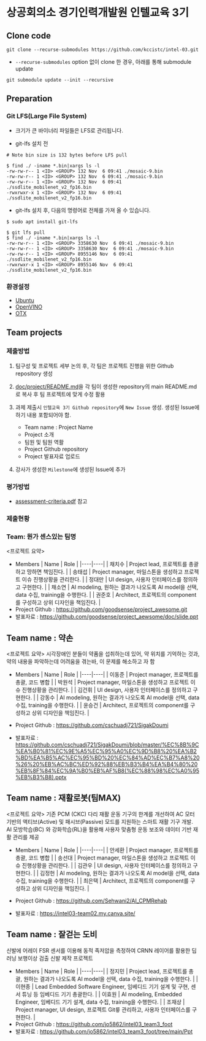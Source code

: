# 상공회의소 경기인력개발원 인텔교육 3기

## Clone code 

```shell
git clone --recurse-submodules https://github.com/kccistc/intel-03.git
```

* `--recurse-submodules` option 없이 clone 한 경우, 아래를 통해 submodule update

```shell
git submodule update --init --recursive
```

## Preparation

### Git LFS(Large File System)

* 크기가 큰 바이너리 파일들은 LFS로 관리됩니다.

* git-lfs 설치 전

```shell
# Note bin size is 132 bytes before LFS pull

$ find ./ -iname *.bin|xargs ls -l
-rw-rw-r-- 1 <ID> <GROUP> 132 Nov  6 09:41 ./mosaic-9.bin
-rw-rw-r-- 1 <ID> <GROUP> 132 Nov  6 09:41 ./mosaic-9.bin
-rw-rw-r-- 1 <ID> <GROUP> 132 Nov  6 09:41 ./ssdlite_mobilenet_v2_fp16.bin
-rwxrwxr-x 1 <ID> <GROUP> 132 Nov  6 09:41 ./ssdlite_mobilenet_v2_fp16.bin
```

* git-lfs 설치 후, 다음의 명령어로 전체를 가져 올 수 있습니다.

```shell
$ sudo apt install git-lfs

$ git lfs pull
$ find ./ -iname *.bin|xargs ls -l
-rw-rw-r-- 1 <ID> <GROUP> 3358630 Nov  6 09:41 ./mosaic-9.bin
-rw-rw-r-- 1 <ID> <GROUP> 3358630 Nov  6 09:41 ./mosaic-9.bin
-rw-rw-r-- 1 <ID> <GROUP> 8955146 Nov  6 09:41 ./ssdlite_mobilenet_v2_fp16.bin
-rwxrwxr-x 1 <ID> <GROUP> 8955146 Nov  6 09:41 ./ssdlite_mobilenet_v2_fp16.bin
```

### 환경설정

* [Ubuntu](./doc/environment/ubuntu.md)
* [OpenVINO](./doc/environment/openvino.md)
* [OTX](./doc/environment/otx.md)

## Team projects

### 제출방법

1. 팀구성 및 프로젝트 세부 논의 후, 각 팀은 프로젝트 진행을 위한 Github repository 생성

2. [doc/project/README.md](./doc/project/README.md)을 각 팀이 생성한 repository의 main README.md로 복사 후 팀 프로젝트에 맞게 수정 활용

3. 과제 제출시 `인텔교육 3기 Github repository`에 `New Issue` 생성. 생성된 Issue에 하기 내용 포함되어야 함.

    * Team name : Project Name
    * Project 소개
    * 팀원 및 팀원 역활
    * Project Github repository
    * Project 발표자료 업로드

4. 강사가 생성한 `Milestone`에 생성된 Issue에 추가 

### 평가방법

* [assessment-criteria.pdf](./doc/project/assessment-criteria.pdf) 참고

### 제출현황

### Team: 뭔가 센스있는 팀명
<프로젝트 요약>
* Members
  | Name | Role |
  |----|----|
  | 채치수 | Project lead, 프로젝트를 총괄하고 망하면 책임진다. |
  | 송태섭 | Project manager, 마일스톤을 생성하고 프로젝트 이슈 진행상황을 관리한다. |
  | 정대만 | UI design, 사용자 인터페이스를 정의하고 구현한다. |
  | 채소연 | AI modeling, 원하는 결과가 나오도록 AI model을 선택, data 수집, training을 수행한다. |
  | 권준호 | Architect, 프로젝트의 component를 구성하고 상위 디자인을 책임진다. |
* Project Github : https://github.com/goodsense/project_awesome.git
* 발표자료 : https://github.com/goodsense/project_aewsome/doc/slide.ppt

## Team name : 약손
<프로젝트 요약>
시각장애인 분들이 약품을 섭취하는데 있어, 약 위치를 기억하는 것과, 약의 내용을 파악하는데 어려움을 겪는바,
이 문제를 해소하고 자 함

* Members
  | Name | Role |
  |----|----|
  | 이동준 | Project manager, 프로젝트를 총괄, 코드 병합 |
  | 박원석 | Project manager, 마일스톤을 생성하고 프로젝트 이슈 진행상황을 관리한다. |
  | 김건휘 | UI design, 사용자 인터페이스를 정의하고 구현한다. |
  | 강동수 | AI modeling, 원하는 결과가 나오도록 AI model을 선택, data 수집, training을 수행한다. |
  | 윤승건 | Architect, 프로젝트의 component를 구성하고 상위 디자인을 책임진다. |

* Project Github : https://github.com/cschuadj721/SigakDoumi

* 발표자료 : https://github.com/cschuadj721/SigakDoumi/blob/master/%EC%8B%9C%EA%B0%81%EC%9E%A5%EC%95%A0%EC%9D%B8%20%EA%B2%BD%EA%B5%AC%EC%95%BD%20%EC%84%AD%EC%B7%A8%20%26%20%EB%AC%BC%ED%92%88%EB%B3%B4%EA%B4%80%20%EB%8F%84%EC%9A%B0%EB%AF%B8(%EC%88%98%EC%A0%95%EB%B3%B8).pptx


## Team name : 재활로봇(팀MAX)
<프로젝트 요약>
기존 PCM (CKC) 다리 재활 운동 기구의 한계를 개선하여 AC 모터 기반의 액티브(Active) 및 패시브(Passive) 모드를 지원하는 스마트 재활 기구 개발. AI 모방학습(BC) 와 강화학습(RL)을 활용해 사용자 맞춤형 운동 보조와 데이터 기반 재활 관리를 제공

* Members
  | Name | Role |
  |----|----|
  | 안세환 | Project manager, 프로젝트를 총괄, 코드 병합 |
  | 송선대 | Project manager, 마일스톤을 생성하고 프로젝트 이슈 진행상황을 관리한다. |
  | 김관우 | UI design, 사용자 인터페이스를 정의하고 구현한다. |
  | 김정헌 | AI modeling, 원하는 결과가 나오도록 AI model을 선택, data 수집, training을 수행한다. |
  | 최은택 | Architect, 프로젝트의 component를 구성하고 상위 디자인을 책임진다. |

* Project Github : https://github.com/Sehwani2/AI_CPMRehab 
* 발표자료 : https://intel03-team02.my.canva.site/

## Team name : 잘걷는 도비

신발에 어레이 FSR 센서를 이용해 동적 족저압을 측정하여 CRNN 레이어를 활용한 딥러닝 보행이상 검출 신발 제작 프로젝트

* Members
  | Name | Role |
  |----|----|
  | 정지민 | Project lead, 프로젝트를 총괄, 원하는 결과가 나오도록 AI model을 선택, data 수집, training을 수행한다. |
  | 이현종 | Lead Embedded Software Engineer, 임베디드 기기 설계 및 구현, 센서 튜닝 등 임베디드 기기 총괄한다. |
  | 이효원 | AI modeling, Embedded Engineer, 임베디드 기기 설계, data 수집, training을 수행한다. |
  | 조재상 | Project manager, UI design, 프로젝트 Git릏 관리하고, 사용자 인터페이스를 구현한다. |
* Project Github : https://github.com/jo5862/intel03_team3_foot 
* 발표자료 : https://github.com/jo5862/intel03_team3_foot/tree/main/Ppt


